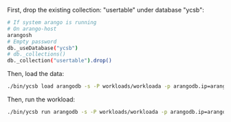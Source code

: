First, drop the existing collection: "usertable" under database "ycsb":

```bash
# If system arango is running
# On arango-host
arangosh
# Empty password
db._useDatabase("ycsb")
# db._collections()
db._collection("usertable").drop()
```

Then, load the data:

```bash
./bin/ycsb load arangodb -s -P workloads/workloada -p arangodb.ip=arango-host -p arangodb.port=8529
```

Then, run the workload:

```bash
./bin/ycsb run arangodb -s -P workloads/workloada -p arangodb.ip=arango-host -p arangodb.port=8529
```
